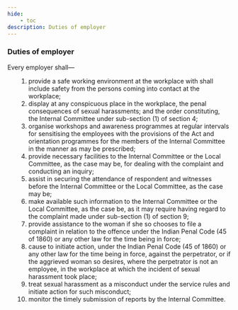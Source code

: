 ```yaml
---
hide:
    - toc
description: Duties of employer
---
```


<style>
    ol.outer-list {
        list-style-type: lower-alpha;
    }
    ol.outer-list ol.inner-list {
        list-style-type: lower-alpha;
    }
</style>

### Duties of employer

Every employer shall—
<ol class="outer-list">
    <ol class="innerlist">
        <li> provide a safe working environment at the workplace with shall include safety from the persons coming into contact at the workplace;
        <li> display at any conspicuous place in the workplace, the penal consequences of sexual harassments; and the order constituting, the Internal Committee under sub-section (1) of section 4;
        <li> organise workshops and awareness programmes at regular intervals for sensitising the employees with the provisions of the Act and orientation programmes for the members of the Internal Committee in the manner as may be prescribed;
        <li> provide necessary facilities to the Internal Committee or the Local Committee, as the case may be, for dealing with the complaint and conducting an inquiry;
        <li> assist in securing the attendance of respondent and witnesses before the Internal Committee or the Local Committee, as the case may be;
        <li> make available such information to the Internal Committee or the Local Committee, as the case be, as it may require having regard to the complaint made under sub-section (1) of section 9;
        <li> provide assistance to the woman if she so chooses to file a complaint in relation to the offence under the Indian Penal Code (45 of 1860) or any other law for the time being in force;
        <li> cause to initiate action, under the Indian Penal Code (45 of 1860) or any other law for the time being in force, against the perpetrator, or if the aggrieved woman so desires, where the perpetrator is not an employee, in the workplace at which the incident of sexual harassment took place;
        <li> treat sexual harassment as a misconduct under the service rules and initiate action for such misconduct;
        <li> monitor the timely submission of reports by the Internal Committee.
    </ol>
</ol>
